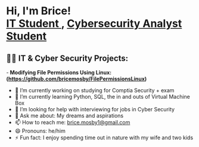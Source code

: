 <h1>Hi, I'm Brice! <br/><a href="https://github.com/brice-mosby.github">IT Student </a>, <a href="www.linkedin.com/in/brice-mosby-a9b69a173">Cybersecurity Analyst Student</a>

<h2>👨‍💻 IT & Cyber Security Projects:</h2>

-<b> Modifying File Permissions Using Linux: (https://github.com/bricemosby/FilePermissionsLinux)</b>



- 🔭 I’m currently working on studying for Comptia Security + exam
- 🌱 I’m currently learning Python, SQL, the in and outs of Virtual Machine Box
- 🤔 I’m looking for help with interviewing for jobs in Cyber Security
- 💬 Ask me about: My dreams and aspirations
- 📫 How to reach me: brice.mosby1@gmail.com
- 😄 Pronouns: he/him
- ⚡ Fun fact: I enjoy spending time out in nature with my wife and two kids

